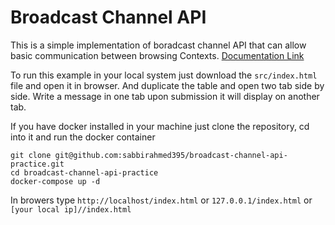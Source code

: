 # Broadcast Channel API

This is a simple implementation of boradcast channel API that can allow basic communication between browsing Contexts. [Documentation Link](https://developer.mozilla.org/en-US/docs/Web/API/Broadcast_Channel_API)

To run this example in your local system just download the ```src/index.html``` file and open it in browser. And duplicate the table and open two tab side by side. Write a message in one tab upon submission it will display on another tab.

If you have docker installed in your machine just clone the repository, cd into it and run the docker container

```
git clone git@github.com:sabbirahmed395/broadcast-channel-api-practice.git
cd broadcast-channel-api-practice
docker-compose up -d
```

In browers type ```http://localhost/index.html``` or ```127.0.0.1/index.html``` or ```[your local ip]//index.html```